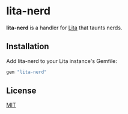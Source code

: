 # lita-nerd

**lita-nerd** is a handler for [Lita](https://github.com/jimmycuadra/lita) that taunts nerds.

## Installation

Add lita-nerd to your Lita instance's Gemfile:

``` ruby
gem "lita-nerd"
```

## License

[MIT](http://opensource.org/licenses/MIT)
